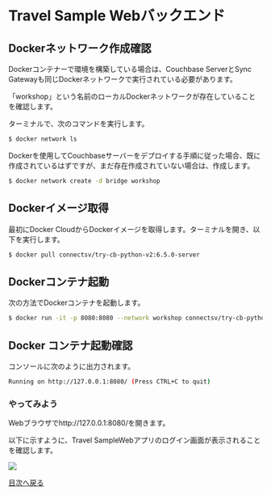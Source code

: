 # Travel Sample Webバックエンド


## Dockerネットワーク作成確認

Dockerコンテナーで環境を構築している場合は、Couchbase ServerとSync Gatewayも同じDockerネットワークで実行されている必要があります。

「workshop」という名前のローカルDockerネットワークが存在していることを確認します。

ターミナルで、次のコマンドを実行します。

```BASH
$ docker network ls
```

Dockerを使用してCouchbaseサーバーをデプロイする手順に従った場合、既に作成されているはずですが、まだ存在作成されていない場合は、作成します。

```BASH
$ docker network create -d bridge workshop
```
## Dockerイメージ取得

最初にDocker CloudからDockerイメージを取得します。ターミナルを開き、以下を実行します。

```BASH
$ docker pull connectsv/try-cb-python-v2:6.5.0-server
```

## Dockerコンテナ起動

次の方法でDockerコンテナを起動します。

```BASH
$ docker run -it -p 8080:8080 --network workshop connectsv/try-cb-python-v2:6.5.0-server
```

## Docker コンテナ起動確認

コンソールに次のように出力されます。

```BASH
Running on http://127.0.0.1:8080/ (Press CTRL+C to quit)
```

### やってみよう

Webブラウザでhttp://127.0.0.1:8080/を開きます。

以下に示すように、Travel SampleWebアプリのログイン画面が表示されることを確認します。


![](https://raw.githubusercontent.com/couchbaselabs/mobile-travel-sample/master/content/assets/try-cb-login-2.png)

[目次へ戻る](./README.md)
